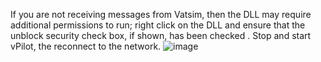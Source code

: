 If you are not receiving messages from Vatsim, then the DLL may require additional permissions to run; right click on the DLL and ensure that the unblock security check box, if shown, has been checked . Stop and start vPilot, the reconnect to the network.
![image](https://user-images.githubusercontent.com/4178804/208290566-80e451fe-d32a-4b15-9b22-3f67bafcee90.png)
